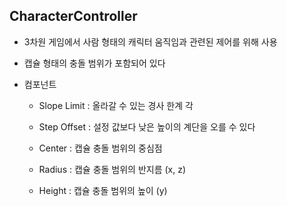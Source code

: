## CharacterController

- 3차원 게임에서 사람 형태의 캐릭터 움직임과 관련된 제어를 위해 사용

- 캡슐 형태의 충돌 범위가 포함되어 있다

- 컴포넌트
    - Slope Limit : 올라갈 수 있는 경사 한계 각

    - Step Offset : 설정 값보다 낮은 높이의 계단을 오를 수 있다

    - Center : 캡슐 충돌 범위의 중심점

    - Radius : 캡슐 충돌 범위의 반지름 (x, z)

    - Height : 캡슐 충돌 범위의 높이 (y)


